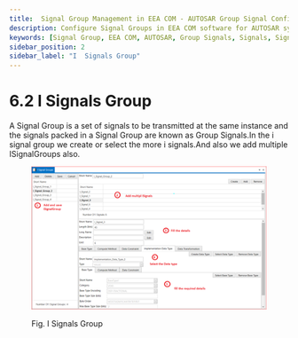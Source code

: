 ```yaml
---
title:  Signal Group Management in EEA COM - AUTOSAR Group Signal Configuration
description: Configure Signal Groups in EEA COM software for AUTOSAR systems. Group multiple I Signals to be transmitted simultaneously, ensuring efficient data transmission. Learn how to create, select, and manage ISignalGroups for streamlined communication within ECU networks. Enhance system performance by effectively organizing related signals in groups.
keywords: [Signal Group, EEA COM, AUTOSAR, Group Signals, Signals, Signal Management]
sidebar_position: 2
sidebar_label: "I  Signals Group"
---
```


# 6.2 I Signals Group

A Signal Group is a set of signals to be transmitted at the same instance and the signals packed in a Signal Group are known as Group Signals.In the i signal group we create or select the more i signals.And also we add multiple ISignalGroups also.

<div class="text--center">

<figure>

![Signals Group](../assets/image9.webp "- Signals Group")
<figcaption>Fig. I Signals Group</figcaption>
</figure>
</div>

